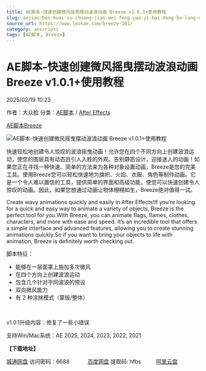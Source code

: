 ```yaml
---
title: AE脚本-快速创建微风摇曳摆动波浪动画 Breeze v1.0.1+使用教程
slug: aejiao-ben-kuai-su-chuang-jian-wei-feng-yao-yi-bai-dong-bo-lang-dong-hua-breeze-v1-0-1-shi-yong-jiao-cheng
source_url: https://www.lookae.com/breeze-101/
category: aescripts
tags: [AE脚本, Breeze]
---
```

# AE脚本-快速创建微风摇曳摆动波浪动画 Breeze v1.0.1+使用教程

2025/02/19 10:23

作者：大众脸
分类：[AE脚本](https://www.lookae.com/after-effects/aescripts/) / [After Effects](https://www.lookae.com/after-effects/)

[AE脚本](https://www.lookae.com/tag/ae%e8%84%9a%e6%9c%ac/)[Breeze](https://www.lookae.com/tag/breeze/)

![AE脚本-快速创建微风摇曳摆动波浪动画 Breeze v1.0.1+使用教程](https://www.lookae.com/wp-content/uploads/2023/11/Breeze.jpg "AE脚本-快速创建微风摇曳摆动波浪动画 Breeze v1.0.1+使用教程-LookAE.com")

快速轻松地创建令人惊叹的波浪摇曳动画！允许您在四个不同方向上创建波浪运动，使您的图层具有动态且引人入胜的外观。告别静态设计，迎接迷人的动画！如果您正在寻找一种快速、简单的方法来为各种对象设置动画，Breeze是您的完美工具。使用Breeze您可以轻松快速地为旗帜、火焰、衣服、角色等制作动画。它是一个令人难以置信的工具，提供简单的界面和高级功能，使您可以快速创建令人惊叹的动画。因此，如果您想通过动画让物体栩栩如生，Breeze绝对值得一试。

Create wavy animations quickly and easily in After Effects!If you’re looking for a quick and easy way to animate a variety of objects, Breeze is the perfect tool for you.With Breeze, you can animate flags, flames, clothes, characters, and more with ease and speed. It’s an incredible tool that offers a simple interface and advanced features, allowing you to create stunning animations quickly.So if you want to bring your objects to life with animation, Breeze is definitely worth checking out.

脚本特征：

* 能够在一层面罩上施加多次微风
* 在四个方向上创建波浪运动
* 包含几个针对不同波浪的预设
* 双向微风能力
* 有 2 种涂抹模式（蒙版/整体）

[﻿](https://cloud.video.taobao.com/play/u/null/p/1/e/6/t/1/439915479172.mp4)

v1.0.1升级内容：修复了一些小错误

支持Win/Mac系统：AE 2025, 2024, 2023, 2022, 2021

**【下载地址】**

[城通网盘](https://url70.ctfile.com/f/2827370-1461807013-192321?p=4431) 访问密码：6688            [百度网盘](https://pan.baidu.com/s/1CSSpxEKMY2RLykwz4KMQ-w?pwd=hfbs) 提取码: hfbs          [阿里云盘](https://www.alipan.com/s/Dxsrb1mY7Kr)
